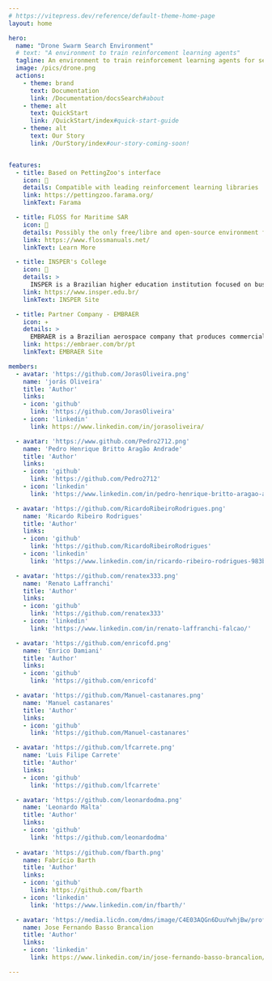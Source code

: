 ```yaml
---
# https://vitepress.dev/reference/default-theme-home-page
layout: home

hero:
  name: "Drone Swarm Search Environment"
  # text: "A environment to train reinforcement learning agents"
  tagline: An environment to train reinforcement learning agents for search and rescue operations in maritime scenarios.
  image: /pics/drone.png
  actions:
    - theme: brand
      text: Documentation
      link: /Documentation/docsSearch#about
    - theme: alt
      text: QuickStart
      link: /QuickStart/index#quick-start-guide
    - theme: alt
      text: Our Story
      link: /OurStory/index#our-story-coming-soon!


features:
  - title: Based on PettingZoo's interface
    icon: 🦁
    details: Compatible with leading reinforcement learning libraries
    link: https://pettingzoo.farama.org/
    linkText: Farama

  - title: FLOSS for Maritime SAR
    icon: 🌊
    details: Possibly the only free/libre and open-source environment for maritime search and rescue operations.
    link: https://www.flossmanuals.net/
    linkText: Learn More

  - title: INSPER's College
    icon: 🏢
    details: >
      INSPER is a Brazilian higher education institution focused on business, economics, engineering, and law.
    link: https://www.insper.edu.br/
    linkText: INSPER Site

  - title: Partner Company - EMBRAER
    icon: ✈️
    details: >
      EMBRAER is a Brazilian aerospace company that produces commercial, military, executive and agricultural aircraft and provides aeronautical services.
    link: https://embraer.com/br/pt
    linkText: EMBRAER Site

members:
  - avatar: 'https://github.com/JorasOliveira.png'
    name: 'jorás Oliveira'
    title: 'Author'
    links:
    - icon: 'github' 
      link: 'https://github.com/JorasOliveira'
    - icon: 'linkedin'
      link: https://www.linkedin.com/in/jorasoliveira/

  - avatar: 'https://www.github.com/Pedro2712.png'
    name: 'Pedro Henrique Britto Aragão Andrade'
    title: 'Author'
    links:
    - icon: 'github' 
      link: 'https://github.com/Pedro2712'
    - icon: 'linkedin'
      link: 'https://www.linkedin.com/in/pedro-henrique-britto-aragao-andrade/'

  - avatar: 'https://github.com/RicardoRibeiroRodrigues.png'
    name: 'Ricardo Ribeiro Rodrigues'
    title: 'Author'
    links:
    - icon: 'github' 
      link: 'https://github.com/RicardoRibeiroRodrigues'
    - icon: 'linkedin'
      link: 'https://www.linkedin.com/in/ricardo-ribeiro-rodrigues-983b94196/'

  - avatar: 'https://github.com/renatex333.png'
    name: 'Renato Laffranchi'
    title: 'Author'
    links:
    - icon: 'github' 
      link: 'https://github.com/renatex333'
    - icon: 'linkedin'
      link: 'https://www.linkedin.com/in/renato-laffranchi-falcao/'

  - avatar: 'https://github.com/enricofd.png'
    name: 'Enrico Damiani'
    title: 'Author'
    links:
    - icon: 'github' 
      link: 'https://github.com/enricofd'

  - avatar: 'https://github.com/Manuel-castanares.png'
    name: 'Manuel castanares'
    title: 'Author'
    links:
    - icon: 'github' 
      link: 'https://github.com/Manuel-castanares'

  - avatar: 'https://github.com/lfcarrete.png'
    name: 'Luis Filipe Carrete'
    title: 'Author'
    links:
    - icon: 'github' 
      link: 'https://github.com/lfcarrete'

  - avatar: 'https://github.com/leonardodma.png'
    name: 'Leonardo Malta'
    title: 'Author'
    links:
    - icon: 'github' 
      link: 'https://github.com/leonardodma'
  
  - avatar: 'https://github.com/fbarth.png'
    name: Fabrício Barth
    title: 'Author'
    links:
    - icon: 'github'
      link: https://github.com/fbarth
    - icon: 'linkedin'
      link: 'https://www.linkedin.com/in/fbarth/'

  - avatar: 'https://media.licdn.com/dms/image/C4E03AQGn6DuuYwhjBw/profile-displayphoto-shrink_200_200/0/1564709106422?e=1718236800&v=beta&t=3JrDTb5QTF4k5qFZbQc3lK9sgSJbalH7Y3QD_rthXBE'
    name: Jose Fernando Basso Brancalion
    title: 'Author'
    links:
    - icon: 'linkedin'
      link: https://www.linkedin.com/in/jose-fernando-basso-brancalion/

---
```


<script setup>
  import {
  VPTeamPage,
  VPTeamPageTitle,
  VPTeamMembers
} from 'vitepress/theme'
</script>

<VPTeamPage class="VPHomeDocTeamPage">
  <VPTeamMembers size="small" :members="$frontmatter.members" />
</VPTeamPage>

